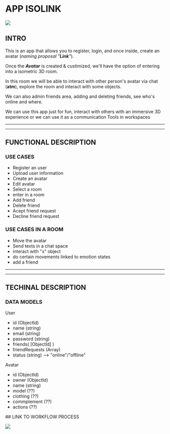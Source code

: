 # APP ISOLINK

![](https://www.mushmagic.com/img/cms/Blogimages/hx_856A-1.gif)

## INTRO 
This is an app that allows you to register, login, and once inside, create an avatar (_naming proposal "__Link__"_).

Once the **_Avatar_** is created & custimized, we'll have the option of entering into a isometric 3D room.

In this room we will be able to interact with other person's avatar via chat (__atm__), explore the room and interact with some objects. 

We can also admin friends area, adding and deleting friends, see who's online and where. 

We can use this app just for fun, interact with others with an immersive 3D experience or we can use it as a communication Tools in workspaces

---
---


## FUNCTIONAL DESCRIPTION

### USE CASES 

- Register an user
- Upload user information
- Create an avatar  
- Edit avatar 
- Select a room
- enter in a room 
- Add friend
- Delete friend
- Acept friend request 
- Decline friend request

### USE CASES IN A ROOM

- Move the avatar
- Send texts in a chat space 
- interact with "x" object
- do certain movements linked to emotion states
- add a friend

---
---
## TECHINAL DESCRIPTION 

### DATA MODELS 

User 
- id (ObjectId)
- name (string)
- email (string)
- password (string)
- friends( [ObjectId] )
- friendRequests (Array)
- status (string) --> "online"/"offline"

Avatar 
- id (ObjectId)
- owner (ObjectId)
- name (string)
- model (??)
- clothing (??)
- commplement (??)
- actions (??)


## LINK TO WORKFLOW PROCESS

![](https://www.notion.so/lucasdiazcuenca/Project-Finale-4a4c88d6f47a4a7bae6213bbac849d38?pvs=4)






